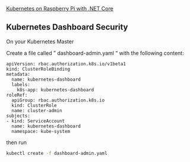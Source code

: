 

[Kubernetes on Raspberry Pi with .NET Core](https://medium.com/@mczachurski/kubernetes-on-raspberry-pi-with-net-core-36ea79681fe7)


## Kubernetes Dashboard Security

On your Kubernetes Master

Create a file called ” dashboard-admin.yaml “ with the following content: 


```
apiVersion: rbac.authorization.k8s.io/v1beta1 
kind: ClusterRoleBinding 
metadata: 
  name: kubernetes-dashboard 
  labels: 
    k8s-app: kubernetes-dashboard 
roleRef: 
  apiGroup: rbac.authorization.k8s.io 
  kind: ClusterRole 
  name: cluster-admin 
subjects: 
- kind: ServiceAccount 
  name: kubernetes-dashboard 
  namespace: kube-system 

```

then run 

```bash
kubectl create -f dashboard-admin.yaml 
```
